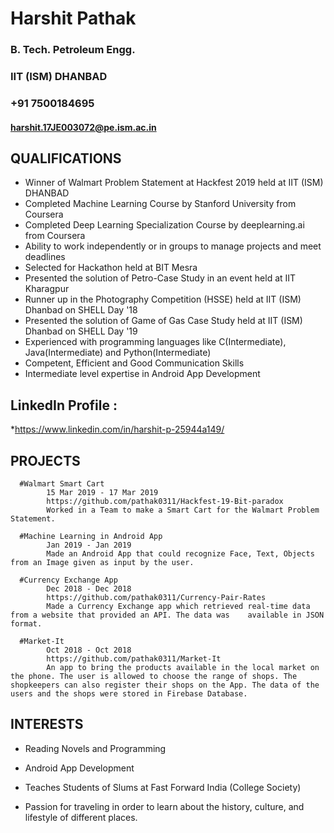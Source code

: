 # **Harshit Pathak**
### B. Tech. Petroleum Engg.
### IIT  (ISM) DHANBAD
### +91 7500184695
#### harshit.17JE003072@pe.ism.ac.in




## QUALIFICATIONS
* Winner of Walmart Problem Statement at Hackfest 2019 held at IIT (ISM) DHANBAD
* Completed Machine Learning Course by Stanford University from Coursera
* Completed Deep Learning Specialization Course by deeplearning.ai from Coursera
* Ability to work independently or in groups to manage projects and meet deadlines
* Selected for Hackathon held at BIT Mesra
* Presented the solution of Petro-Case Study in an event held at IIT Kharagpur
* Runner up in the Photography Competition (HSSE) held at IIT (ISM) Dhanbad on SHELL Day '18
* Presented the solution of Game of Gas Case Study held at IIT (ISM) Dhanbad on SHELL Day '19
* Experienced with programming languages like C(Intermediate), Java(Intermediate) and Python(Intermediate)
* Competent, Efficient and Good Communication Skills
* Intermediate level expertise in Android App Development

## LinkedIn Profile : 
   *https://www.linkedin.com/in/harshit-p-25944a149/


## PROJECTS
      #Walmart Smart Cart
            15 Mar 2019 - 17 Mar 2019
            https://github.com/pathak0311/Hackfest-19-Bit-paradox
            Worked in a Team to make a Smart Cart for the Walmart Problem Statement.

      #Machine Learning in Android App
            Jan 2019 - Jan 2019
            Made an Android App that could recognize Face, Text, Objects from an Image given as input by the user.
            
      #Currency Exchange App
            Dec 2018 - Dec 2018
            https://github.com/pathak0311/Currency-Pair-Rates
            Made a Currency Exchange app which retrieved real-time data from a website that provided an API. The data was    available in JSON format.

      #Market-It
            Oct 2018 - Oct 2018
            https://github.com/pathak0311/Market-It
            An app to bring the products available in the local market on the phone. The user is allowed to choose the range of shops. The shopkeepers can also register their shops on the App. The data of the users and the shops were stored in Firebase Database.
            
## INTERESTS
* Reading Novels and Programming

* Android App Development

* Teaches Students of Slums at Fast Forward India (College Society)

* Passion for traveling in order to learn about the history, culture, and lifestyle of different places.
